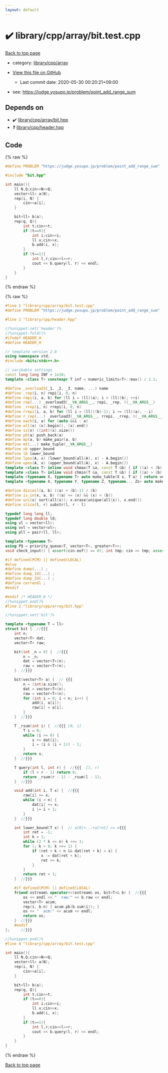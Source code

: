 ```yaml
---
layout: default
---
```


<!-- mathjax config similar to math.stackexchange -->
<script type="text/javascript" async
  src="https://cdnjs.cloudflare.com/ajax/libs/mathjax/2.7.5/MathJax.js?config=TeX-MML-AM_CHTML">
</script>
<script type="text/x-mathjax-config">
  MathJax.Hub.Config({
    TeX: { equationNumbers: { autoNumber: "AMS" }},
    tex2jax: {
      inlineMath: [ ['$','$'] ],
      processEscapes: true
    },
    "HTML-CSS": { matchFontHeight: false },
    displayAlign: "left",
    displayIndent: "2em"
  });
</script>

<script type="text/javascript" src="https://cdnjs.cloudflare.com/ajax/libs/jquery/3.4.1/jquery.min.js"></script>
<script src="https://cdn.jsdelivr.net/npm/jquery-balloon-js@1.1.2/jquery.balloon.min.js" integrity="sha256-ZEYs9VrgAeNuPvs15E39OsyOJaIkXEEt10fzxJ20+2I=" crossorigin="anonymous"></script>
<script type="text/javascript" src="../../../../assets/js/copy-button.js"></script>
<link rel="stylesheet" href="../../../../assets/css/copy-button.css" />


# :heavy_check_mark: library/cpp/array/bit.test.cpp

<a href="../../../../index.html">Back to top page</a>

* category: <a href="../../../../index.html#0e902850ca3e9230d87c81984f25b3bb">library/cpp/array</a>
* <a href="{{ site.github.repository_url }}/blob/master/library/cpp/array/bit.test.cpp">View this file on GitHub</a>
    - Last commit date: 2020-05-30 00:20:21+09:00


* see: <a href="https://judge.yosupo.jp/problem/point_add_range_sum">https://judge.yosupo.jp/problem/point_add_range_sum</a>


## Depends on

* :heavy_check_mark: <a href="../../../../library/library/cpp/array/bit.hpp.html">library/cpp/array/bit.hpp</a>
* :question: <a href="../../../../library/library/cpp/header.hpp.html">library/cpp/header.hpp</a>


## Code

<a id="unbundled"></a>
{% raw %}
```cpp
#define PROBLEM "https://judge.yosupo.jp/problem/point_add_range_sum"

#include "bit.hpp"

int main(){
    ll N,Q;cin>>N>>Q;
    vector<ll> a(N);
    rep(i, N) {
        cin>>a[i];
    }

    bit<ll> b(a);
    rep(q, Q){
        int t;cin>>t;
        if (t==0){
            int i;cin>>i;
            ll x;cin>>x;
            b.add(i, x);
        }
        if (t==1){
            int l,r;cin>>l>>r;
            cout << b.query(l, r) << endl;
        }
    }
}

```
{% endraw %}

<a id="bundled"></a>
{% raw %}
```cpp
#line 1 "library/cpp/array/bit.test.cpp"
#define PROBLEM "https://judge.yosupo.jp/problem/point_add_range_sum"

#line 2 "library/cpp/header.hpp"

//%snippet.set('header')%
//%snippet.fold()%
#ifndef HEADER_H
#define HEADER_H

// template version 2.0
using namespace std;
#include <bits/stdc++.h>

// varibable settings
const long long INF = 1e18;
template <class T> constexpr T inf = numeric_limits<T>::max() / 2.1;

#define _overload3(_1, _2, _3, name, ...) name
#define _rep(i, n) repi(i, 0, n)
#define repi(i, a, b) for (ll i = (ll)(a); i < (ll)(b); ++i)
#define rep(...) _overload3(__VA_ARGS__, repi, _rep, )(__VA_ARGS__)
#define _rrep(i, n) rrepi(i, 0, n)
#define rrepi(i, a, b) for (ll i = (ll)((b)-1); i >= (ll)(a); --i)
#define r_rep(...) _overload3(__VA_ARGS__, rrepi, _rrep, )(__VA_ARGS__)
#define each(i, a) for (auto &&i : a)
#define all(x) (x).begin(), (x).end()
#define sz(x) ((int)(x).size())
#define pb(a) push_back(a)
#define mp(a, b) make_pair(a, b)
#define mt(...) make_tuple(__VA_ARGS__)
#define ub upper_bound
#define lb lower_bound
#define lpos(A, x) (lower_bound(all(A), x) - A.begin())
#define upos(A, x) (upper_bound(all(A), x) - A.begin())
template <class T> inline void chmax(T &a, const T &b) { if ((a) < (b)) (a) = (b); }
template <class T> inline void chmin(T &a, const T &b) { if ((a) > (b)) (a) = (b); }
template <typename X, typename T> auto make_table(X x, T a) { return vector<T>(x, a); }
template <typename X, typename Y, typename Z, typename... Zs> auto make_table(X x, Y y, Z z, Zs... zs) { auto cont = make_table(y, z, zs...); return vector<decltype(cont)>(x, cont); }

#define divceil(a, b) ((a) + (b)-1) / (b)
#define is_in(x, a, b) ((a) <= (x) && (x) < (b))
#define uni(x) sort(all(x)); x.erase(unique(all(x)), x.end())
#define slice(l, r) substr(l, r - l)

typedef long long ll;
typedef long double ld;
using vl = vector<ll>;
using vvl = vector<vl>;
using pll = pair<ll, ll>;

template <typename T>
using PQ = priority_queue<T, vector<T>, greater<T>>;
void check_input() { assert(cin.eof() == 0); int tmp; cin >> tmp; assert(cin.eof() == 1); }

#if defined(PCM) || defined(LOCAL)
#else
#define dump(...) ;
#define dump_1d(...) ;
#define dump_2d(...) ;
#define cerrendl ;
#endif

#endif /* HEADER_H */
//%snippet.end()%
#line 2 "library/cpp/array/bit.hpp"

//%snippet.set('bit')%

template <typename T = ll>
struct bit {  //{{{
    int n;
    vector<T> dat;
    vector<T> raw;

    bit(int _n = 0) {  //{{{
        n = _n;
        dat = vector<T>(n);
        raw = vector<T>(n);
    }  //}}}

    bit(vector<T> a) {  // {{{
        n = (int)a.size();
        dat = vector<T>(n);
        raw = vector<T>(n);
        for (int i = 0; i < n; i++) {
            add(i, a[i]);
            raw[i] = a[i];
        }
    }  //}}}

    T _rsum(int i) {  //{{{ [0, i]
        T s = 0;
        while (i >= 0) {
            s += dat[i];
            i = (i & (i + 1)) - 1;
        }
        return s;
    }  //}}}

    T query(int l, int r) {  //{{{  [l, r)
        if (l > r - 1) return 0;
        return _rsum(r - 1) - _rsum(l - 1);
    }  //}}}

    void add(int i, T x) {  //{{{
        raw[i] += x;
        while (i < n) {
            dat[i] += x;
            i |= i + 1;
        }
    }  //}}}

    int lower_bound(T x) {  // a[0]+...+a[ret] >= x{{{
        int ret = -1;
        int k = 1;
        while (2 * k <= n) k <<= 1;
        for (; k > 0; k >>= 1) {
            if (ret + k < n && dat[ret + k] < x) {
                x -= dat[ret + k];
                ret += k;
            }
        }
        return ret + 1;
    }  //}}}

    #if defined(PCM) || defined(LOCAL)
    friend ostream& operator<<(ostream& os, bit<T>& b) {  //{{{
        os << endl << "  raw:" << b.raw << endl;
        vector<T> acum;
        rep(i, b.n) { acum.pb(b.sum(i)); }
        os << "  acm:" << acum << endl;
        return os;
    }  //}}}
    #endif
};     //}}}

//%snippet.end()%
#line 4 "library/cpp/array/bit.test.cpp"

int main(){
    ll N,Q;cin>>N>>Q;
    vector<ll> a(N);
    rep(i, N) {
        cin>>a[i];
    }

    bit<ll> b(a);
    rep(q, Q){
        int t;cin>>t;
        if (t==0){
            int i;cin>>i;
            ll x;cin>>x;
            b.add(i, x);
        }
        if (t==1){
            int l,r;cin>>l>>r;
            cout << b.query(l, r) << endl;
        }
    }
}

```
{% endraw %}

<a href="../../../../index.html">Back to top page</a>

